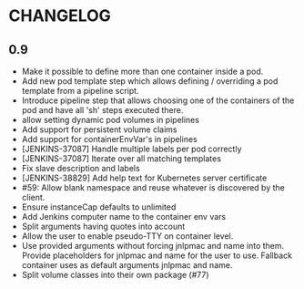 CHANGELOG
=========

0.9
---

* Make it possible to define more than one container inside a pod.
* Add new pod template step which allows defining / overriding a pod template from a pipeline script.
* Introduce pipeline step that allows choosing one of the containers of the pod and have all 'sh' steps executed there.
* allow setting dynamic pod volumes in pipelines
* Add support for persistent volume claims
* Add support for containerEnvVar's in pipelines
* [JENKINS-37087] Handle multiple labels per pod correctly
* [JENKINS-37087] Iterate over all matching templates
* Fix slave description and labels
* [JENKINS-38829] Add help text for Kubernetes server certificate
* #59: Allow blank namespace and reuse whatever is discovered by the client.
* Ensure instanceCap defaults to unlimited
* Add Jenkins computer name to the container env vars
* Split arguments having quotes into account
* Allow the user to enable pseudo-TTY on container level.
* Use provided arguments without forcing jnlpmac and name into them. Provide placeholders for jnlpmac and name for the user to use. Fallback container uses as default arguments jnlpmac and name.
* Split volume classes into their own package (#77)
